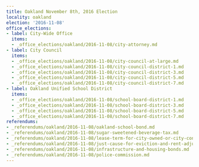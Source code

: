 ```yaml
---
title: Oakland November 8th, 2016 Election
locality: oakland
election: '2016-11-08'
office_elections:
- label: City-Wide Office
  items:
  - _office_elections/oakland/2016-11-08/city-attorney.md
- label: City Council
  items:
  - _office_elections/oakland/2016-11-08/city-council-at-large.md
  - _office_elections/oakland/2016-11-08/city-council-district-1.md
  - _office_elections/oakland/2016-11-08/city-council-district-3.md
  - _office_elections/oakland/2016-11-08/city-council-district-5.md
  - _office_elections/oakland/2016-11-08/city-council-district-7.md
- label: Oakland Unified School District
  items:
  - _office_elections/oakland/2016-11-08/school-board-district-1.md
  - _office_elections/oakland/2016-11-08/school-board-district-3.md
  - _office_elections/oakland/2016-11-08/school-board-district-5.md
  - _office_elections/oakland/2016-11-08/school-board-district-7.md
referendums:
- _referendums/oakland/2016-11-08/oakland-school-bond.md
- _referendums/oakland/2016-11-08/sugar-sweetened-beverage-tax.md
- _referendums/oakland/2016-11-08/lease-term-for-city-owned-or-city-controlled-property.md
- _referendums/oakland/2016-11-08/just-cause-for-eviction-and-rent-adjustment.md
- _referendums/oakland/2016-11-08/infrastructure-and-housing-bonds.md
- _referendums/oakland/2016-11-08/police-commission.md
---
```

